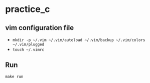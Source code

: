 # practice_c

## vim configuration file

- ``` mkdir -p ~/.vim ~/.vim/autoload ~/.vim/backup ~/.vim/colors ~/.vim/plugged ```
- ``` touch ~/.vimrc ```

## Run

```
make run
```
